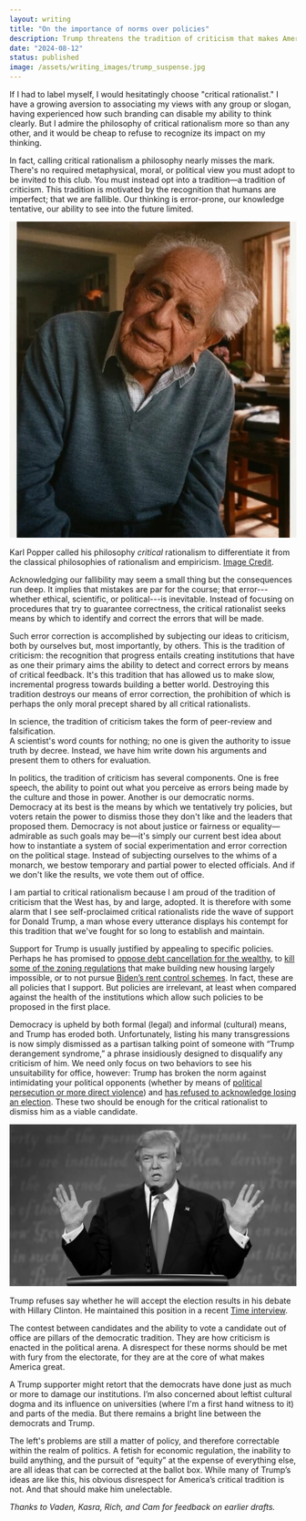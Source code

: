 ```yaml
---
layout: writing
title: "On the importance of norms over policies"
description: Trump threatens the tradition of criticism that makes America great 
date: "2024-08-12" 
status: published
image: /assets/writing_images/trump_suspense.jpg
---
```


If I had to label myself, I would hesitatingly choose "critical rationalist." I have a growing aversion to associating my views with any group or slogan, having experienced how such branding can disable my ability to think clearly. But I admire the philosophy of critical rationalism more so than any other, and it would be cheap to refuse to recognize its impact on my thinking. 

In fact, calling critical rationalism a philosophy nearly misses the mark. There's no required metaphysical, moral, or political view you must adopt to be invited to this club. You must instead opt into a tradition—a tradition of criticism. This tradition is motivated by the recognition that humans are imperfect; that we are fallible. Our thinking is error-prone, our knowledge tentative, our ability to see into the future limited. 

<img id='img-50' src="/assets/writing_images/popper_npg.jpeg">
<p id='center' class='caption'>Karl Popper called his philosophy <i>critical</i> rationalism to differentiate it from the classical philosophies of rationalism and empiricism. <a href="https://npg.org.uk/collections/search/portrait/mw82110/Sir-Karl-Raimund-Popper" rel='nofollow'>Image Credit</a>.</p>


Acknowledging our fallibility may seem a small thing but the consequences run deep. It implies that mistakes are par for the course; that error---whether ethical, scientific, or political---is inevitable. Instead of focusing on procedures that try to guarantee correctness, the critical rationalist seeks means by which to identify and correct the errors that will be made. 

Such error correction is accomplished by subjecting our ideas to criticism, both by ourselves but, most importantly, by others. This is the tradition of criticism: the recognition that progress entails creating institutions that have as one their primary aims the ability to detect and correct errors by means of critical feedback. It's this tradition that has allowed us to make slow, incremental progress towards building a better world. Destroying this tradition destroys our means of error correction, the prohibition of which is perhaps the only moral precept shared by all critical rationalists. 

In science, the tradition of criticism takes the form of peer-review and falsification.  
A scientist's word counts for nothing; no one is given the authority to issue truth by decree.  Instead, we have him write down his arguments and present them to others for evaluation. 

In politics, the tradition of criticism has several components. One is free speech, the ability to point out what you perceive as errors being made by the culture and those in power. Another is our democratic norms. Democracy at its best is the means by which we tentatively try policies, but voters retain the power to dismiss those they don't like and the leaders that proposed them. Democracy is not about justice or fairness or equality—admirable as such goals may be—it's simply our current best idea about how to instantiate a system of social experimentation and error correction on the political stage. Instead of subjecting ourselves to the whims of a monarch, we bestow temporary and partial power to elected officials. And if we don't like the results, we vote them out of office. 

I am partial to critical rationalism because I am proud of the tradition of criticism that the West has, by and large, adopted. It is therefore with some alarm that I see self-proclaimed critical rationalists ride the wave of support for Donald Trump, a man whose every utterance displays his contempt for this tradition that we've fought for so long to establish and maintain.  

Support for Trump is usually justified by appealing to specific policies. Perhaps he has promised to [oppose debt cancellation for the wealthy](https://cnbc.com/2024/07/16/trump-vp-vance-on-student-loan-forgiveness.html), to [kill some of the zoning regulations](https://reason.com/2024/07/17/trump-changes-his-mind-on-zoning-again/) that make building new housing largely impossible, or to not pursue [Biden’s rent control schemes](https://www.theguardian.com/us-news/article/2024/jul/16/biden-rent-control-plan). In fact, these are all policies that I support. But policies are irrelevant, at least when compared against the health of the institutions which allow such policies to be proposed in the first place. 

Democracy is upheld by both formal (legal) and informal (cultural) means, and Trump has eroded both. Unfortunately, listing his many transgressions is now simply dismissed as a partisan talking point of someone with “Trump derangement syndrome,” a phrase insidiously designed to disqualify any criticism of him. We need only focus on two behaviors to see his unsuitability for office, however: Trump has broken the norm against intimidating your political opponents (whether by means of [political persecution or more direct violence](https://en.wikipedia.org/wiki/Rhetoric_of_Donald_Trump#Violence_and_dehumanization)) and [has refused to acknowledge losing an election](https://en.wikipedia.org/wiki/Attempts_to_overturn_the_2020_United_States_presidential_election). These two should be enough for the critical rationalist to dismiss him as a viable candidate. 

<img id='img-70' src="/assets/writing_images/trump_suspense.jpg">
<p id='center' class='caption'>Trump refuses say whether he will accept the election results in his debate with Hillary Clinton. He maintained this position in a recent <a href="https://time.com/6972163/donald-trump-political-violence-interview-exclusive/" rel="nofollow">Time interview</a>.</p>

The contest between candidates and the ability to vote a candidate out of office are pillars of the democratic tradition. They are how criticism is enacted in the political arena. A disrespect for these norms should be met with fury from the electorate, for they are at the core of what makes America great. 

A Trump supporter might retort that the democrats have done just as much or more to damage our institutions. I’m also concerned about leftist cultural dogma and its influence on universities (where I'm a first hand witness to it) and parts of the media. But there remains a bright line between the democrats and Trump.  

The left's problems are still a matter of policy, and therefore correctable within the realm of politics. A fetish for economic regulation, the inability to build anything, and the pursuit of “equity” at the expense of everything else, are all ideas that can be corrected at the ballot box. While many of Trump’s ideas are like this, his obvious disrespect for America’s critical tradition is not.  And that should make him unelectable. 


_Thanks to Vaden, Kasra, Rich, and Cam for feedback on earlier drafts._ 


